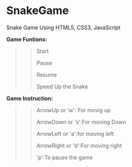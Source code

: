# SnakeGame
Snake Game Using HTML5, CSS3, JavaScript

**Game Funtions:**
>>Start
>>
>>Pause
>>
>>Resume
>>
>>Speed Up the Snake



**Game Instruction:**
>>ArrowUp or 'w': For movig up
>>
>>ArrowDown or 's':For moving Down
>>
>>ArrowLeft or 'a':for moving left
>>
>>ArrowRight or 'd':For moving right
>>
>>'p':To pause the game
